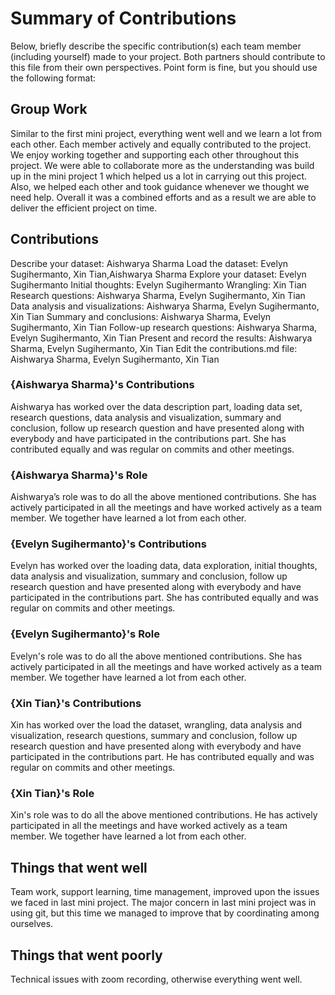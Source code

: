 # Summary of Contributions

Below, briefly describe the specific contribution(s) each team member (including yourself) made to your project. 
Both partners should contribute to this file from their own perspectives.
Point form is fine, but you should use the following format:

## Group Work

Similar to the first mini project, everything went well and we learn a lot from each other. Each member actively and equally contributed to the project. We enjoy working together and supporting each other throughout this project. We were able to collaborate more as the understanding was build up in the mini project 1 which helped us a lot in carrying out this project. Also, we helped each other and took guidance whenever we thought we need help. Overall it was a combined efforts and as a result we are able to deliver the efficient project on time.

## Contributions 

Describe your dataset: Aishwarya Sharma
Load the dataset: Evelyn Sugihermanto, Xin Tian,Aishwarya Sharma
Explore your dataset: Evelyn Sugihermanto
Initial thoughts: Evelyn Sugihermanto
Wrangling: Xin Tian
Research questions: Aishwarya Sharma, Evelyn Sugihermanto, Xin Tian
Data analysis and visualizations: Aishwarya Sharma, Evelyn Sugihermanto, Xin Tian
Summary and conclusions: Aishwarya Sharma, Evelyn Sugihermanto, Xin Tian
Follow-up research questions: Aishwarya Sharma, Evelyn Sugihermanto, Xin Tian
Present and record the results: Aishwarya Sharma, Evelyn Sugihermanto, Xin Tian
Edit the contributions.md file: Aishwarya Sharma, Evelyn Sugihermanto, Xin Tian


### {Aishwarya Sharma}'s Contributions

Aishwarya has worked over the data description part, loading data set, research questions, data analysis and visualization, summary and conclusion, follow up research question and have presented along with everybody and have participated in the contributions part. She has contributed equally and was regular on commits and other meetings.

### {Aishwarya Sharma}'s Role

Aishwarya’s role was to do all the above mentioned contributions. She has actively participated in all the meetings and have worked actively as a team member. We together have learned a lot from each other.


### {Evelyn Sugihermanto}'s Contributions

Evelyn has worked over the loading data, data exploration, initial thoughts, data analysis and visualization, summary and conclusion, follow up research question and have presented along with everybody and have participated in the contributions part. She has contributed equally and was regular on commits and other meetings.

### {Evelyn Sugihermanto}'s Role

Evelyn's role was to do all the above mentioned contributions. She has actively participated in all the meetings and have worked actively as a team member. We together have learned a lot from each other.


### {Xin Tian}'s Contributions

Xin has worked over the load the dataset, wrangling, data analysis and visualization, research questions, summary and conclusion, follow up research question and have presented along with everybody and have participated in the contributions part. He has contributed equally and was regular on commits and other meetings.

### {Xin Tian}'s Role

Xin's role was to do all the above mentioned contributions. He has actively participated in all the meetings and have worked actively as a team member. We together have learned a lot from each other.


## Things that went well

Team work, support learning, time management, improved upon the issues we faced in last mini project.
The major concern in last mini project was in using git, but this time we managed to improve that by coordinating among ourselves.

## Things that went poorly

Technical issues with zoom recording, otherwise everything went well.